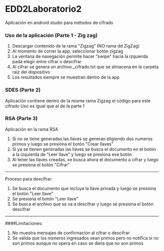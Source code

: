 # EDD2Laboratorio2
Aplicación en android studio para métodos de cifrado

### Uso de la aplicación (Parte 1 - Zig zag)
1. Descargar contenido de la rama "Zigzag" (NO rama dd ZigZag) 
2. Al momento de correr la app, seleccionar botón zigzag
3. La ventana de navegación permite hacer "swipe" hacia la izquierda pada elegir entre cifrar o descifrar 
4. Al cifrar se genera un archivo <nombreDelArchivoLeido>_cifrado.txt que se almacena en la carpeta raiz del dispositivo
5. Los resultados siempre se muestran dentro de la app

### SDES (Parte 2)
Aplicación contiene dentro de la misma rama Zigzag el código para este cifrado
Uso es igual que el de la parte 1 

### RSA (Parte 3)
Aplicación en la rama RSA 
1. Si no se tiene generadas las llaves se generan eligiendo dos numeros primos y luego se presiona el botón "Crear llaves"
2. Si ya se tienen generadas las llaves se busca el documento en el botón a la izquierda de "Leer llave" y luego se presiona ese botón
3. Al tener las llaves creadas, se busca ahora el documento a cifrar y luego se presiona el botón "Cifrar" 
------------------------
Proceso para descifrar: 
1. Se busca el documento que incluya la llave privada y luego se presiona el botón "Leer llave"
2. Se presiona el botón "Leer llave" 
3. Se busca el archivo que se va a descifrar y luego se presiona el botón descifrar 
-----------------------
####Limitaciones: 
1. No muestra mensajes de confirmación al cifrar o descifrar
2. Se valída que los números ingresados sean primos pero no notifica si no son primos aunque no opera en caso se diera que no son primos 
